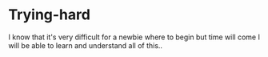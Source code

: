 # Trying-hard
I know that it's very difficult for a newbie where to begin but time will come I will be able to learn and understand all of this.. 
